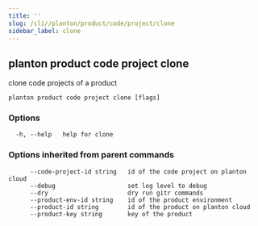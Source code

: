```yaml
---
title: ''
slug: /cli//planton/product/code/project/clone
sidebar_label: clone
---
```

## planton product code project clone

clone code projects of a product

```
planton product code project clone [flags]
```

### Options

```
  -h, --help   help for clone
```

### Options inherited from parent commands

```
      --code-project-id string   id of the code project on planton cloud
      --debug                    set log level to debug
      --dry                      dry run gitr commands
      --product-env-id string    id of the product environment
      --product-id string        id of the product on planton cloud
      --product-key string       key of the product
```

